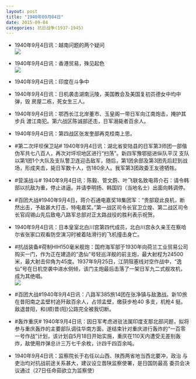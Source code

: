 ```yaml
---
layout: post
title: "1940年09月04日"
date: 2015-09-04
categories: 抗日战争(1937-1945)
---
```


<meta name="referrer" content="no-referrer" />

- 1940年9月4日讯：越南问题的两个疑问 <br/><img src="https://ww1.sinaimg.cn/large/aca367d8jw1evqtyhw22mj20o90xowx9.jpg" />

- 1940年9月4日讯：香港贸易，殊见起色 <br/><img src="https://ww2.sinaimg.cn/large/aca367d8jw1evqs80kjzij207t0e3jsu.jpg" />

- 1940年9月4日讯：印度在斗争中 

- 1940年9月4日讯：日机袭击湖南沅陵，美国教会及美国复初员德女中均中弹，毁 房屋二栋，死女生三人。 

- 1940年9月4日讯：鄂西长江北岸董市、玉皇阁一带日军向江南炮击，掩护其步兵 渡江南犯。第六战区陈诚部还击，日军溺毙者百余人。 

- 1940年9月4日讯：第四战区张发奎部再克桂南上思。 

- #第二次坪坝保卫站# 1940年9月4日讯：湖北省安陆县的日军第3师团一部偕伪军共七八百人，再次对坪坝地区进行“扫荡”。新四军豫鄂挺进纵队平汉 支队以第1团1个大队及支队警卫连迎击敌军，随后，第1团余部及第3团先后赶到战场，形成夹击，毙日军数十人，伤180余人。我军第3团政委王友德牺牲。  

- #营溪战斗# 1940年9月4日讯：陈毅、管文蔚、叶飞联名致电蒋介石：请令韩部以抗敌为重，停止进逼。并请李明扬、韩国钧（当地名士）出面向韩调停。 

- #百团大战#1940年9月4日，蒋介石通电嘉奖18集团军：“贵部窥此良机，断然出击，予敌甚大打击，特电嘉奖。”第一战区司令长官卫立煌、第二战区司令长官阎锡山先后致电八路军总部对正太路战役的胜利表示祝贺。 

- 1940年9月4日讯：日本皇室北白川宫第四代成员，北白川宫永久亲王在察哈尔省张家口观看防空演习时被着陆滑行的飞机撞击身亡。 

- #抗战装备#荷制HIH150毫米舰炮：国府海军部于1930年向荷兰工业贸易公司购买一门，作为正在建造的“逸仙”号轻巡洋舰的前主炮，最大射程为24500米，最大射击仰角为45度。1937年9月25日，江阴阻塞线对空作战中，“逸仙”号在日机空袭中进水侧倾，该门主炮最后击落了一架日军九二式舰攻机，成为其绝唱。 <br/><img src="https://ww1.sinaimg.cn/large/aca367d8jw1evq6u41ak6j20zk1hftxt.jpg" />

- #百团大战#1940年9月4日讯：八路军385旅14团在张净镇与敌激战。新10旅在昔阳南之孟壁村追歼敌百余人，占领孟壁，缴获步枪40 多支，机枪4 挺。敌退昔阳，和(顺)昔(阳)公路完全被我切断。 

- #轰炸重庆# 1940年9月4日讯：因日军考虑进驻法属印度支那北部问题，拟将参与重庆轰炸的主要部队调往华南方面，遂结束针对重庆进行轰炸的“一百零一号作战”计划，该计划自5月18日开始实施，重庆在110天内遭受无差别轰炸，敌使用炸弹总计三万七千余枚，计四千四百余吨。 

- 1940年9月4日讯：监察院长于右任以山西、陕西两省地当西北要冲，政治 与吏治均对抗战前途关系甚大，建议设立晋陕监察使署，是日国防最高 委员会决议通过（27日任命茹欲立为监察使）  

